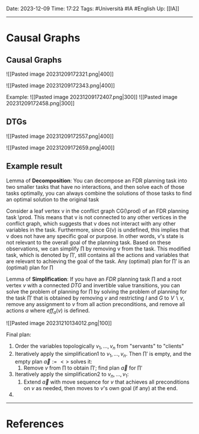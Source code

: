 Date: 2023-12-09
Time: 17:22
Tags: #Università #IA #English 
Up: [[IA]]

---
# Causal Graphs

## Causal Graphs

![[Pasted image 20231209172321.png|400]]

![[Pasted image 20231209172343.png|400]]

Example:
![[Pasted image 20231209172407.png|300]] ![[Pasted image 20231209172458.png|300]]

## DTGs

![[Pasted image 20231209172557.png|400]]

![[Pasted image 20231209172659.png|400]]

## Example result

Lemma of **Decomposition**: You can decompose an FDR planning task into two smaller tasks that have no interactions, and then solve each of those tasks optimally, you can always combine the solutions of those tasks to find an optimal solution to the original task

Consider a leaf vertex v in the conflict graph CG(\prod) of an FDR planning task \prod. This means that v is not connected to any other vertices in the conflict graph, which suggests that v does not interact with any other variables in the task.
Furthermore, since G(v) is undefined, this implies that v does not have any specific goal or purpose. In other words, v's state is not relevant to the overall goal of the planning task.
Based on these observations, we can simplify $\prod$ by removing v from the task. This modified task, which is denoted by $\prod'$, still contains all the actions and variables that are relevant to achieving the goal of the task. Any (optimal) plan for $\prod'$ is an (optimal) plan for $\prod$

Lemma of **Simplification**: If you have an $FDR$ planning task $\prod$ and a root vertex $v$ with a connected $DTG$ and invertible value transitions, you can solve the problem of planning for $\prod$ by solving the problem of planning for the task $\prod'$ that is obtained by removing $v$ and restricting $I$ and $G$ to $V \backslash {v}$, remove any assignment to $v$ from all action preconditions, and remove all actions $a$ where $eff_a(v)$ is defined. 

![[Pasted image 20231210134012.png|100]]

Final plan:
1. Order the variables topologically $v_1, \dots, v_n$ from "servants" to "clients"
2. Iteratively apply the simplification1 to $v_1, \dots, v_n$. Then $\prod'$ is empty, and the empty plan $\vec{a} := <>$ solves it:
	1. Remove $v$ from $\prod$ to obtain $\prod'$; find plan $\vec{a}$ for $\prod'$
3. Iteratively apply the simplification2 to $v_n, \dots, v_1$:
	1. Extend $\vec{a}$ with move sequence for $v$ that achieves all preconditions on $v$ as needed, then moves to $v$'s own goal (if any) at the end.
4. 


---
# References
